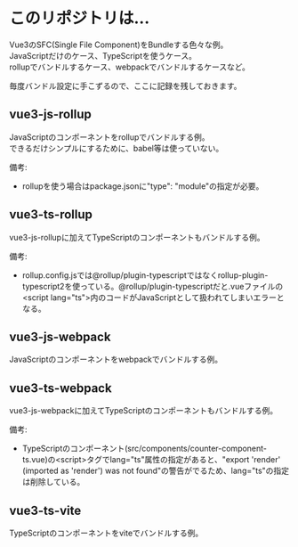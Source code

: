 # このリポジトリは...

Vue3のSFC(Single File Component)をBundleする色々な例。<br />
JavaScriptだけのケース、TypeScriptを使うケース。<br />
rollupでバンドルするケース、webpackでバンドルするケースなど。

毎度バンドル設定に手こずるので、ここに記録を残しておきます。

## vue3-js-rollup

JavaScriptのコンポーネントをrollupでバンドルする例。<br />
できるだけシンプルにするために、babel等は使っていない。

備考:

- rollupを使う場合はpackage.jsonに"type": "module"の指定が必要。

## vue3-ts-rollup

vue3-js-rollupに加えてTypeScriptのコンポーネントもバンドルする例。

備考:

- rollup.config.jsでは@rollup/plugin-typescriptではなくrollup-plugin-typescript2を使っている。@rollup/plugin-typescriptだと.vueファイルの&lt;script lang="ts"&gt;内のコードがJavaScriptとして扱われてしまいエラーとなる。

## vue3-js-webpack

JavaScriptのコンポーネントをwebpackでバンドルする例。

## vue3-ts-webpack

vue3-js-webpackに加えてTypeScriptのコンポーネントもバンドルする例。

備考:

- TypeScriptのコンポーネント(src/components/counter-component-ts.vue)の&lt;script&gt;タグでlang="ts"属性の指定があると、"export 'render' (imported as 'render') was not found"の警告がでるため、lang="ts"の指定は削除している。

## vue3-ts-vite

TypeScriptのコンポーネントをviteでバンドルする例。

